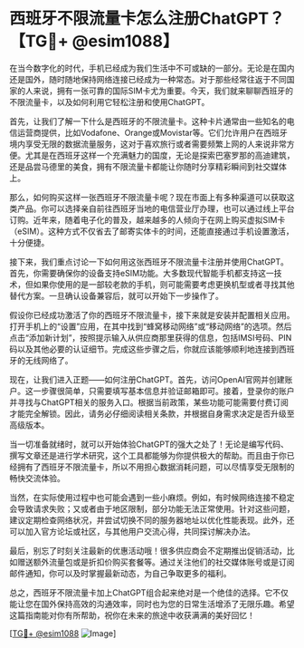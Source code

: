 # 西班牙不限流量卡怎么注册ChatGPT？【TG💪+ @esim1088】

在当今数字化的时代，手机已经成为我们生活中不可或缺的一部分。无论是在国内还是国外，随时随地保持网络连接已经成为一种常态。对于那些经常往返于不同国家的人来说，拥有一张可靠的国际SIM卡尤为重要。今天，我们就来聊聊西班牙的不限流量卡，以及如何利用它轻松注册和使用ChatGPT。

首先，让我们了解一下什么是西班牙的不限流量卡。这种卡片通常由一些知名的电信运营商提供，比如Vodafone、Orange或Movistar等。它们允许用户在西班牙境内享受无限的数据流量服务，这对于喜欢旅行或者需要频繁上网的人来说非常方便。尤其是在西班牙这样一个充满魅力的国度，无论是探索巴塞罗那的高迪建筑，还是品尝马德里的美食，拥有不限流量卡都能让你随时分享精彩瞬间到社交媒体上。

那么，如何购买这样一张西班牙不限流量卡呢？现在市面上有多种渠道可以获取这类产品。你可以选择亲自前往西班牙当地的电信营业厅办理，也可以通过线上平台订购。近年来，随着电子化的普及，越来越多的人倾向于在网上购买虚拟SIM卡（eSIM）。这种方式不仅省去了邮寄实体卡的时间，还能直接通过手机设置激活，十分便捷。

接下来，我们重点讨论一下如何用这张西班牙不限流量卡注册并使用ChatGPT。首先，你需要确保你的设备支持eSIM功能。大多数现代智能手机都支持这一技术，但如果你使用的是一部较老款的手机，则可能需要考虑更换机型或者寻找其他替代方案。一旦确认设备兼容后，就可以开始下一步操作了。

假设你已经成功激活了你的西班牙不限流量卡，接下来就是安装并配置相关应用。打开手机上的“设置”应用，在其中找到“蜂窝移动网络”或“移动网络”的选项。然后点击“添加新计划”，按照提示输入从供应商那里获得的信息，包括IMSI号码、PIN码以及其他必要的认证细节。完成这些步骤之后，你就应该能够顺利地连接到西班牙的无线网络了。

现在，让我们进入正题——如何注册ChatGPT。首先，访问OpenAI官网并创建账户。这一步骤很简单，只需要填写基本信息并验证邮箱即可。接着，登录你的账户并寻找与ChatGPT相关的服务入口。根据当前政策，某些功能可能需要付费订阅才能完全解锁。因此，请务必仔细阅读相关条款，并根据自身需求决定是否升级至高级版本。

当一切准备就绪时，就可以开始体验ChatGPT的强大之处了！无论是编写代码、撰写文章还是进行学术研究，这个工具都能够为你提供极大的帮助。而且由于你已经拥有了西班牙不限流量卡，所以不用担心数据消耗问题，可以尽情享受无限制的畅快交流体验。

当然，在实际使用过程中也可能会遇到一些小麻烦。例如，有时候网络连接不稳定会导致请求失败；又或者由于地区限制，部分功能无法正常使用。针对这些问题，建议定期检查网络状况，并尝试切换不同的服务器地址以优化性能表现。此外，还可以加入官方论坛或社区，与其他用户交流心得，共同探讨解决办法。

最后，别忘了时刻关注最新的优惠活动哦！很多供应商会不定期推出促销活动，比如赠送额外流量包或是折扣价购买套餐等。通过关注他们的社交媒体账号或是订阅邮件通知，你可以及时掌握最新动态，为自己争取更多的福利。

总之，西班牙不限流量卡加上ChatGPT组合起来绝对是一个绝佳的选择。它不仅能让您在国外保持高效的沟通效率，同时也为您的日常生活增添了无限乐趣。希望这篇指南能对你有所帮助，祝你在未来的旅途中收获满满的美好回忆！

[[TG💪+ @esim1088](https://t.me/s/esim1088) ![Image](https://i.postimg.cc/4NQfJmqS/Snipaste-2025-05-13-00-14-12.png)]